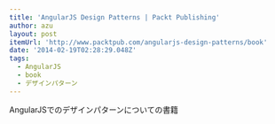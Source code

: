 ```yaml
---
title: 'AngularJS Design Patterns | Packt Publishing'
author: azu
layout: post
itemUrl: 'http://www.packtpub.com/angularjs-design-patterns/book'
date: '2014-02-19T02:28:29.048Z'
tags:
  - AngularJS
  - book
  - デザインパターン
---
```

AngularJSでのデザインパターンについての書籍
